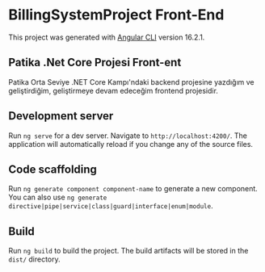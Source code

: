 # BillingSystemProject Front-End

This project was generated with [Angular CLI](https://github.com/angular/angular-cli) version 16.2.1.

## Patika .Net Core Projesi Front-ent

Patika Orta Seviye .NET Core Kampı'ndaki backend projesine yazdığım ve geliştirdiğim, geliştirmeye devam edeceğim frontend projesidir.

## Development server

Run `ng serve` for a dev server. Navigate to `http://localhost:4200/`. The application will automatically reload if you change any of the source files.

## Code scaffolding

Run `ng generate component component-name` to generate a new component. You can also use `ng generate directive|pipe|service|class|guard|interface|enum|module`.

## Build

Run `ng build` to build the project. The build artifacts will be stored in the `dist/` directory.


